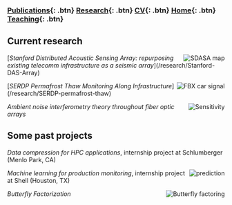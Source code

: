 ### [Publications](/publications){: .btn}     [Research](/research){: .btn}      [CV](/docs/ermartin_CV.pdf){: .btn}      [Home](https://eileenrmartin.github.io){: .btn} [Teaching](/teaching){: .btn}

## Current research



<p>
	<img src="https://eileenrmartin.github.io/research/img/SDASA-map.png" alt="SDASA map" align="right" style="width=100px;"/>
	[<em>Stanford Distributed Acoustic Sensing Array: repurposing existing telecomm infrastructure as a seismic array</em>](/research/Stanford-DAS-Array)
</p>



<p>
	<img src="https://eileenrmartin.github.io/research/img/FBX-car-signal.png" alt="FBX car signal" align="right" style="width=100px;"/>
	[<em>SERDP Permafrost Thaw Monitoring Along Infrastructure</em>](/research/SERDP-permafrost-thaw) 
</p>



<p>
    <img src="https://eileenrmartin.github.io/research/img/DAS-ambient-noise-theory.png" alt="Sensitivity" align="right" style="width=100px;"/>
    <em>Ambient noise interferometry theory throughout fiber optic arrays</em>
</p>


## Some past projects

<p>
	<em>Data compression for HPC applications</em>, internship project at Schlumberger (Menlo Park, CA)
</p>

<p>
	<img src="https://eileenrmartin.github.io/research/img/LASSO-production-prediction.jpg" alt="prediction" align="right" style="width=100px;"/>
	<em>Machine learning for production monitoring</em>, internship project at Shell (Houston, TX)
</p>

<p>
	<img src="https://eileenrmartin.github.io/research/img/butterfly-factors.png" alt="Butterfly factoring" align="right" style="width=100px;"/>
	<em>Butterfly Factorization</em>
</p>

